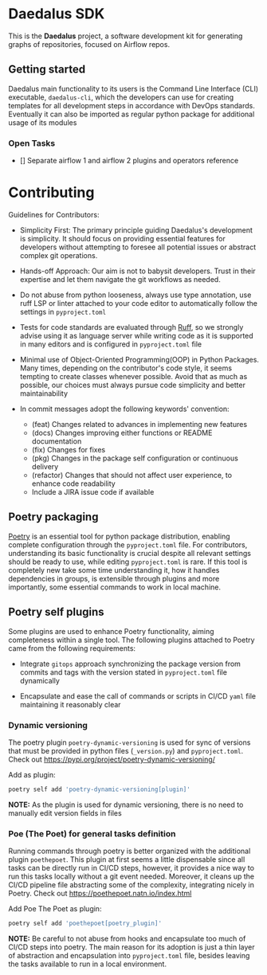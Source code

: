 # Daedalus SDK

This is the **Daedalus** project, a software development kit for generating
graphs of repositories, focused on Airflow repos.

## Getting started

Daedalus main functionality to its users is the Command Line Interface (CLI)
executable, `daedalus-cli`, which the developers can use for creating templates for
all development steps in accordance with DevOps standards. Eventually it can
also be imported as regular python package for additional usage of its modules

### Open Tasks

- [] Separate airflow 1 and airflow 2 plugins and operators reference

# Contributing

Guidelines for Contributors:

- Simplicity First: The primary principle guiding Daedalus's development is
simplicity. It should focus on providing essential features for developers
without attempting to foresee all potential issues or abstract complex git
operations.

- Hands-off Approach: Our aim is not to babysit developers. Trust in their
expertise and let them navigate the git workflows as needed.

- Do not abuse from python looseness, always use type annotation, use ruff
LSP or linter attached to your code editor to automatically follow the
settings in `pyproject.toml`

- Tests for code standards are evaluated through [Ruff](https://docs.astral.sh/ruff/),
so we strongly advise using it as language server while writing code as it
is supported in many editors and is configured in `pyproject.toml` file

- Minimal use of Object-Oriented Programming(OOP) in Python Packages. Many
times, depending on the contributor's code style, it seems tempting to create
classes whenever possible. Avoid that as much as possible, our choices must
always pursue code simplicity and better maintainability

- In commit messages adopt the following keywords' convention:
    - (feat) Changes related to advances in implementing new features
    - (docs) Changes improving either functions or README documentation
    - (fix) Changes for fixes
    - (pkg) Changes in the package self configuration or continuous delivery
    - (refactor) Changes that should not affect user experience, to enhance code readability
    - Include a JIRA issue code if available

## Poetry packaging

[Poetry](https://python-poetry.org/) is an essential tool for python package
distribution, enabling complete configuration through the `pyproject.toml`
file. For contributors, understanding its basic functionality is crucial
despite all relevant settings should be ready to use, while editing `pyproject.toml`
is rare. If this tool is completely new take some time understanding it,
how it handles dependencies in groups, is extensible through plugins and
more importantly, some essential commands to work in local machine.

## Poetry self plugins

Some plugins are used to enhance Poetry functionality, aiming completeness within
a single tool. The following plugins attached to Poetry came from the following
requirements:

- Integrate `gitops` approach synchronizing the package version from commits
and tags with the version stated in `pyproject.toml` file dynamically

- Encapsulate and ease the call of commands or scripts in CI/CD `yaml` file
maintaining it reasonably clear

### Dynamic versioning

The poetry plugin `poetry-dynamic-versioning` is used for sync of versions
that must be provided in python files (`_version.py`) and `pyproject.toml`.
Check out https://pypi.org/project/poetry-dynamic-versioning/

Add as plugin:

```bash
poetry self add 'poetry-dynamic-versioning[plugin]'
```

**NOTE:** As the plugin is used for dynamic versioning, there is no need to
manually edit version fields in files

### Poe (The Poet) for general tasks definition

Running commands through poetry is better organized with the additional
plugin `poethepoet`. This plugin at first seems a little dispensable since all
tasks can be directly run in CI/CD steps, however, it provides a nice way to
run this tasks locally without a git event needed. Moreover, it cleans up the
CI/CD pipeline file abstracting some of the complexity, integrating nicely in
Poetry. Check out https://poethepoet.natn.io/index.html

Add Poe The Poet as plugin:

```bash
poetry self add 'poethepoet[poetry_plugin]'
```

**NOTE:** Be careful to not abuse from hooks and encapsulate too much of CI/CD
steps into poetry. The main reason for its adoption is just a thin layer of
abstraction and encapsulation into `pyproject.toml` file, besides leaving the
tasks available to run in a local environment.